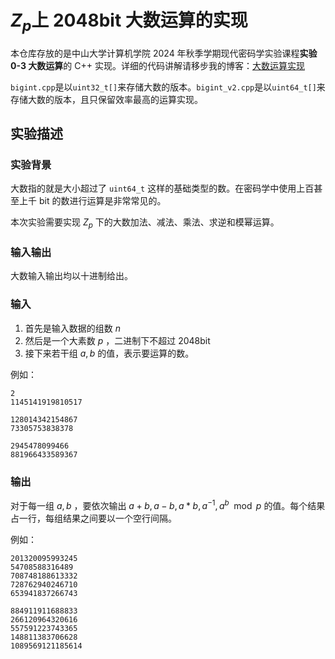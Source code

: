# $Z_p$上 2048bit 大数运算的实现

本仓库存放的是中山大学计算机学院 2024 年秋季学期现代密码学实验课程**实验 0-3 大数运算**的 C++ 实现。详细的代码讲解请移步我的博客：[大数运算实现](https://smallorange666.github.io/2024/11/29/%E5%A4%A7%E6%95%B0%E8%BF%90%E7%AE%97%E5%AE%9E%E7%8E%B0/)

`bigint.cpp`是以`uint32_t[]`来存储大数的版本。`bigint_v2.cpp`是以`uint64_t[]`来存储大数的版本，且只保留效率最高的运算实现。

## 实验描述

### 实验背景

大数指的就是大小超过了 `uint64_t` 这样的基础类型的数。在密码学中使用上百甚至上千 bit 的数进行运算是非常常见的。

本次实验需要实现 $Z_p$ 下的大数加法、减法、乘法、求逆和模幂运算。

### 输入输出

大数输入输出均以十进制给出。

### 输入

1. 首先是输入数据的组数 $n$
2. 然后是一个大素数 $p$ ，二进制下不超过 2048bit
3. 接下来若干组 $a, b$ 的值，表示要运算的数。

例如：

```text
2
1145141919810517

128014342154867
73305753838378

2945478099466
881966433589367
```

### 输出

对于每一组 $a, b$ ，要依次输出 $a+b, a-b, a*b, a^{-1}, a^b \mod p$ 的值。每个结果占一行，每组结果之间要以一个空行间隔。

例如：

```text
201320095993245
54708588316489
708748188613332
728762940246710
653941837266743

884911911688833
266120964320616
557591223743365
148811383706628
1089569121185614
```
